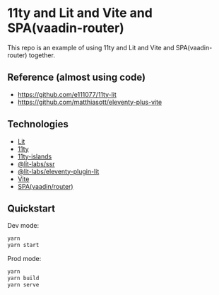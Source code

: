 # 11ty and Lit and Vite and SPA(vaadin-router)

This repo is an example of using 11ty and Lit and Vite and SPA(vaadin-router) together.

## Reference (almost using code)
- https://github.com/e111077/11ty-lit
- https://github.com/matthiasott/eleventy-plus-vite

## Technologies

- [Lit](https://lit.dev)
- [11ty](https://www.11ty.dev/)
- [11ty-islands](https://github.com/11ty/is-land)
- [@lit-labs/ssr](https://github.com/lit/lit/tree/main/packages/labs/ssr)
- [@lit-labs/eleventy-plugin-lit](https://github.com/lit/lit/tree/main/packages/labs/eleventy-plugin-lit)
- [Vite](https://vitejs.dev/)
- [SPA(vaadin/router)](https://github.com/vaadin/router)

## Quickstart

Dev mode:

```bash
yarn
yarn start
```

Prod mode:

```bash
yarn
yarn build
yarn serve
```
